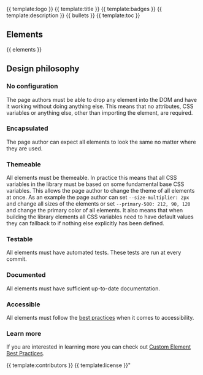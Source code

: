 {{ template:logo }}
{{ template:title }}
{{ template:badges }}
{{ template:description }}
{{ bullets }}
{{ template:toc }}

## Elements
{{ elements }}

## Design philosophy

### No configuration

The page authors must be able to drop any element into the DOM and have it working without doing anything else. This means that no attributes, CSS variables or anything else, other than importing the element, are required.

### Encapsulated

The page author can expect all elements to look the same no matter where they are used.

### Themeable

All elements must be themeable. In practice this means that all CSS variables in the library must be based on some fundamental base CSS variables. This allows the page author to change the theme of all elements at once. As an example the page author can set `--size-multiplier: 2px` and change all sizes of the elements or set `--primary-500: 212, 90, 120` and change the primary color of all elements. It also means that when building the library elements all CSS variables need to have default values they can fallback to if nothing else explicitly has been defined.

### Testable

All elements must have automated tests. These tests are run at every commit.

### Documented

All elements must have sufficient up-to-date documentation.

### Accessible

All elements must follow the [best practices](https://www.w3.org/TR/using-aria) when it comes to accessibility.

### Learn more

If you are interested in learning more you can check out [Custom Element Best Practices](https://developers.google.com/web/fundamentals/web-components/best-practices).

{{ template:contributors }}
{{ template:license }}"
